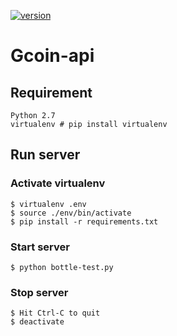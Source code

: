 [![version](https://img.shields.io/badge/python-2.7-blue.svg?style=flat)](https://www.python.org)    
# Gcoin-api
## Requirement
    Python 2.7
    virtualenv # pip install virtualenv
## Run server
### Activate virtualenv
    $ virtualenv .env
    $ source ./env/bin/activate
    $ pip install -r requirements.txt
### Start server
    $ python bottle-test.py
### Stop server
    $ Hit Ctrl-C to quit
    $ deactivate
